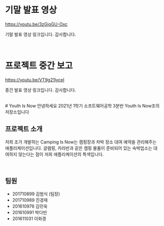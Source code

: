# 기말 발표 영상
https://youtu.be/3zGjoGU-Oxc

기말 발표 영상 링크입니다. 감사합니다.


<br>

# 프로젝트 중간 보고
https://youtu.be/VT9g21IyceI

중간 발표 영상 링크입니다. 감사합니다.


<br>
# Youth Is Now
 안녕하세요 2021년 1학기 소프트웨어공학 3분반 Youth Is Now조의 저장소입니다

<br>

## 프로젝트 소개
 저희 조가 개발하는 Camping Is Now는 캠핑장과 차박 장소 대여 예약을 관리해주는 애플리케이션입니다. 글램핑, 카라반과 같은 캠핑 물품이 준비되어 있는 숙박업소는 대여하지 않는다는 점이 저희 애플리케이션의 특색입니다.

 <br>


## 팀원
* 201710899 김범식 (팀장)
* 201710989 진경재
* 201610976 김민욱
* 201610991 박다빈
* 201611031 이화경
